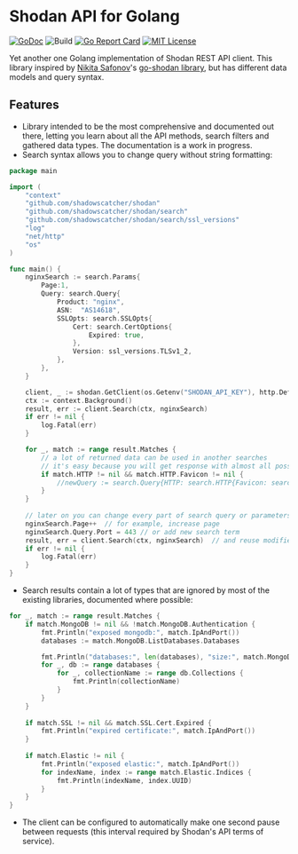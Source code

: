 # Shodan API for Golang

[![GoDoc](https://img.shields.io/badge/docs-pkg.go.dev-informational?logo=go&style=flat-square)](https://pkg.go.dev/github.com/shadowscatcher/shodan?tab=doc)
![Build](https://img.shields.io/github/workflow/status/shadowscatcher/shodan/Go?style=flat-square)
[![Go Report Card](https://goreportcard.com/badge/github.com/shadowscatcher/shodan?style=flat-square)](https://goreportcard.com/report/github.com/shadowscatcher/shodan)
[![MIT License](https://img.shields.io/badge/license-MIT-informational.svg?style=flat-square)](LICENSE)

Yet another one Golang implementation of Shodan REST API client. 
This library inspired by [Nikita Safonov](https://github.com/ns3777k/)'s [go-shodan library](https://github.com/ns3777k/go-shodan), but has different data models and query syntax.

## Features

- Library intended to be the most comprehensive and documented out there, letting you learn about all the API methods, search filters and gathered data types. The documentation is a work in progress.
- Search syntax allows you to change query without string formatting:

```go
package main

import (
	"context"
	"github.com/shadowscatcher/shodan"
	"github.com/shadowscatcher/shodan/search"
	"github.com/shadowscatcher/shodan/search/ssl_versions"
	"log"
	"net/http"
	"os"
)

func main() {
	nginxSearch := search.Params{
		Page:1,
		Query: search.Query{
			Product: "nginx",
			ASN:  "AS14618",
			SSLOpts: search.SSLOpts{
				Cert: search.CertOptions{
					Expired: true,
				},
				Version: ssl_versions.TLSv1_2,
			},
		},
	}

	client, _ := shodan.GetClient(os.Getenv("SHODAN_API_KEY"), http.DefaultClient, true)
	ctx := context.Background()
	result, err := client.Search(ctx, nginxSearch)
	if err != nil {
		log.Fatal(err)
	}

	for _, match := range result.Matches {
		// a lot of returned data can be used in another searches
		// it's easy because you will get response with almost all possible fields, just don't forget to check them
		if match.HTTP != nil && match.HTTP.Favicon != nil {
			//newQuery := search.Query{HTTP: search.HTTP{Favicon: search.Favicon{Hash: match.HTTP.Favicon.Hash}}}
		}
	}
	
	// later on you can change every part of search query or parameters:
	nginxSearch.Page++  // for example, increase page
	nginxSearch.Query.Port = 443 // or add new search term
	result, err = client.Search(ctx, nginxSearch)  // and reuse modified parameters object
	if err != nil {
		log.Fatal(err)
	}
}
```

- Search results contain a lot of types that are ignored by most of the existing libraries, documented where possible:

```go
for _, match := range result.Matches {
	if match.MongoDB != nil && !match.MongoDB.Authentication {
		fmt.Println("exposed mongodb:", match.IpAndPort())
		databases := match.MongoDB.ListDatabases.Databases

		fmt.Println("databases:", len(databases), "size:", match.MongoDB.ListDatabases.TotalSize)
		for _, db := range databases {
			for _, collectionName := range db.Collections {
				fmt.Println(collectionName)
			}
		}
	}
		
	if match.SSL != nil && match.SSL.Cert.Expired {
		fmt.Println("expired certificate:", match.IpAndPort())
	}
		
	if match.Elastic != nil {
		fmt.Println("exposed elastic:", match.IpAndPort())
		for indexName, index := range match.Elastic.Indices {
			fmt.Println(indexName, index.UUID)
		}
	}
}
```

 - The client can be configured to automatically make one second pause between requests (this interval required by Shodan's API terms of service).